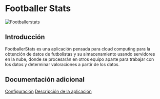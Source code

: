 # Footballer Stats

![Footballerstats](../../imagenes/footballerstats.png)

## Introducción
FootballerStats es una aplicación pensada para cloud computing para la obtención de datos de futbolistas y su almacenamiento usando servidores en la nube, donde se procesarán en otros equipo aparte para trabajar con los datos y determinar valoraciones a partir de los datos.

## Documentación adicional
[Configuración](./docs/hito0/InitialConfig.md)
[Descripción de la aplicación](./docs/hito0/ProblemDesc.md)